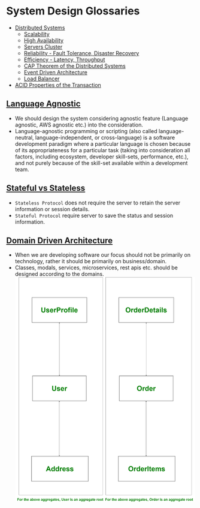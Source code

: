 
# System Design Glossaries
- [Distributed Systems](DistributedSystems.md)
  - [Scalability](Scalability.md)
  - [High Availability](HighAvailability.md)
  - [Servers Cluster](ServerCluster.md)
  - [Reliability - Fault Tolerance, Disaster Recovery](FaultTolerance&DisasterRecovery.md)
  - [Efficiency - Latency, Throughput](LatencyThroughput.md)
  - [CAP Theorem of the Distributed Systems](CAP.md)
  - [Event Driven Architecture](EventDrivenArchitecture.md)
  - [Load Balancer](LoadBalancer.md)
- [ACID Properties of the Transaction](ACID.md)

## [Language Agnostic](https://en.wikipedia.org/wiki/Language-agnostic)
- We should design the system considering agnostic feature (Language agnostic, AWS agnostic etc.) into the consideration.
- Language-agnostic programming or scripting (also called language-neutral, language-independent, or cross-language) is a software development paradigm where a particular language is chosen because of its appropriateness for a particular task (taking into consideration all factors, including ecosystem, developer skill-sets, performance, etc.), and not purely because of the skill-set available within a development team.

## [Stateful vs Stateless](https://www.geeksforgeeks.org/difference-between-stateless-and-stateful-protocol/)
- `Stateless Protocol` does not require the server to retain the server information or session details.
- `Stateful Protocol` require server to save the status and session information.

## [Domain Driven Architecture](https://www.geeksforgeeks.org/domain-driven-design-ddd/)
- When we are developing software our focus should not be primarily on technology, rather it should be primarily on business/domain.
- Classes, modals, services, microservices, rest apis etc. should be designed according to the domains.
![img.png](../10_Others_assests/domain_driven_design.png)



